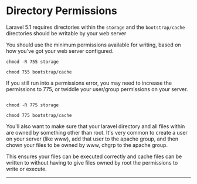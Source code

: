 # Directory Permissions

Laravel 5.1 requires directories within the <code>storage</code> and the <code>bootstrap/cache</code> directories should be writable by your web server

You should use the minimum permissions available for writing, based on how you've got your web server configured.

```
chmod -R 755 storage

chmod 755 bootstrap/cache

```


If you still run into a permissions error, you may need to increase the permissions to 775, or twiddle your user/group permissions on your server.

```

chmod -R 775 storage

chmod 775 bootstrap/cache

```

You'll also want to make sure that your laravel directory and all files within are owned by something other than root. It's very common to create a user on your server (like www), add that user to the apache group, and then chown your files to be owned by www, chgrp to the apache group.

This ensures your files can be executed correctly and cache files can be written to without having to give files owned by root the permissions to write or execute.


---


